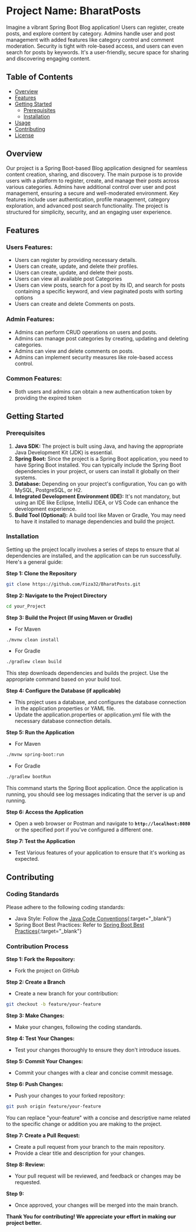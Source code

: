 # Project Name: BharatPosts

Imagine a vibrant Spring Boot Blog application! Users can register, create posts, and explore content by category. Admins handle user and post management with added features like category control and comment moderation. Security is tight with role-based access, and users can even search for posts by keywords. It's a user-friendly, secure space for sharing and discovering engaging content.

## Table of Contents

- [Overview](#overview)
- [Features](#features)
- [Getting Started](#getting-started)
  - [Prerequisites](#prerequisites)
  - [Installation](#installation)
- [Usage](#usage)
- [Contributing](#contributing)
- [License](#license)

## Overview

Our project is a Spring Boot-based Blog application designed for seamless content creation, sharing, and discovery. 
The main purpose is to provide users with a platform to register, create, and manage their posts across various categories. 
Admins have additional control over user and post management, ensuring a secure and well-moderated environment. 
Key features include user authentication, profile management, category exploration, and advanced post search functionality. 
The project is structured for simplicity, security, and an engaging user experience.

## Features

### Users Features:

- Users can register by providing necessary details.
- Users can create, update, and delete their profiles.
- Users can create, update, and delete their posts.
- Users can view  all available post Categories
- Users can view posts, search for a post by its ID, and search for posts containing a specific keyword, and view paginated posts with sorting options
- Users can create and delete Comments on posts.

### Admin Features:
- Admins can perform CRUD operations on users and posts.
- Admins can manage post categories by creating, updating and deleting categories.
- Admins can view and delete comments on posts.
- Admins can implement security measures like role-based access control.

### Common Features:
- Both users and admins can obtain a new authentication token by providing the expired token

## Getting Started

### Prerequisites

1. **Java SDK:** The project is built using Java, and having the appropriate Java Development Kit (JDK) is essential.
2. **Spring Boot:** Since the project is a Spring Boot application, you need to have Spring Boot installed. You can typically include the Spring Boot dependencies in your project, or users can install it globally on their systems.
3. **Database:** Depending on your project's configuration, You can go with MySQL, PostgreSQL, or H2.
4. **Integrated Development Environment (IDE):** It's not mandatory, but using an IDE like Eclipse, IntelliJ IDEA, or VS Code can enhance the development experience.
5. **Build Tool (Optional):** A build tool like Maven or Gradle, You may need to have it installed to manage dependencies  and build the project.

### Installation

Setting up the project locally involves a series of steps to ensure that al dependencies are installed, and the application can be run successfully.
Here's a general guide:

**Step 1: Clone the Repository**
```bash
git clone https://github.com/Fiza32/BharatPosts.git
```
**Step 2: Navigate to the Project Directory**
```bash
cd your_Project
```

**Step 3: Build the Project (If using Maven or Gradle)**
- For Maven
```bash
./mvnw clean install
```
- For Gradle
```bash
./gradlew clean build
```
This step downloads dependencies and builds the project. Use the appropriate command based on your build tool.

**Step 4: Configure the Database (if applicable)**
- This project uses a database, and configures the database connection in the application properties or YAML file. 
- Update the application.properties or application.yml file with the necessary database connection details.

**Step 5: Run the Application**
- For Maven
```bash
./mvnw spring-boot:run
```

- For Gradle
```bash
./gradlew bootRun
```

This command starts the Spring Boot application. Once the application is running, you should see log messages indicating that the server is up and running.

**Step 6: Access the Application**
- Open a web browser or Postman and navigate to **`http://localhost:8080`** or the specified port if you've configured a different one.

**Step 7: Test the Application**
- Test Various features of your application to ensure that it's working as expected.

## Contributing

### Coding Standards
Please adhere to the following coding standards:
- Java Style: Follow the [Java Code Conventions](https://www.oracle.com/java/technologies/javase/codeconventions-contents.html){:target="_blank"}
- Spring Boot Best Practices: Refer to [Spring Boot Best Practices](https://docs.spring.io/spring-boot/docs/current/reference/html/spring-boot-features.html#boot-features-developing-web-applications){:target="_blank"}

### Contribution Process
**Step 1: Fork the Repository:**
- Fork the project on GitHub

**Step 2: Create a Branch**
- Create a new branch for your contribution:
```bash
git checkout -b feature/your-feature
```

**Step 3: Make Changes:**
- Make your changes, following the coding standards.

**Step 4: Test Your Changes:**
- Test your changes thoroughly to ensure they don't introduce issues.

**Step 5: Commit Your Changes:**
- Commit your changes with a clear and concise commit message.

**Step 6: Push Changes:**
- Push your changes to your forked repository:
```bash
git push origin feature/your-feature
```

You can replace "your-feature" with a concise and descriptive name related to the specific change or addition you are making to the project.

**Step 7: Create a Pull Request:**
- Create a pull request from your branch to the main repository.
- Provide a clear title and description for your changes.

**Step 8: Review:**
- Your pull request will be reviewed, and feedback or changes may be requested.

**Step 9:**
- Once approved, your changes will be merged into the main branch.

**Thank You for contributing! We appreciate your effort in making our project better.**




